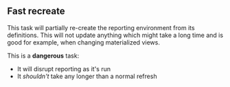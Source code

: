Fast recreate
-------------

This task will partially re-create the reporting environment from its
definitions. This will not update anything which might take a long time and is
good for example, when changing materialized views.

This is a **dangerous** task:

 * It will disrupt reporting as it's run
 * It _shouldn't_ take any longer than a normal refresh
